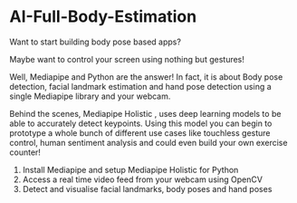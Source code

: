 # AI-Full-Body-Estimation

Want to start building body pose based apps?

Maybe want to control your screen using nothing but gestures!

Well, Mediapipe and Python are the answer! In fact, it is about Body pose detection, facial landmark estimation and hand pose detection using a single Mediapipe library and your webcam.

Behind the scenes, Mediapipe Holistic , uses deep learning models to be able to accurately detect keypoints. Using this model you can begin to prototype a whole bunch of different use cases like touchless gesture control, human sentiment analysis and could even build your own exercise counter!

1. Install Mediapipe and setup Mediapipe Holistic for Python
2. Access a real time video feed from your webcam using OpenCV
3. Detect and visualise facial landmarks, body poses and hand poses 

